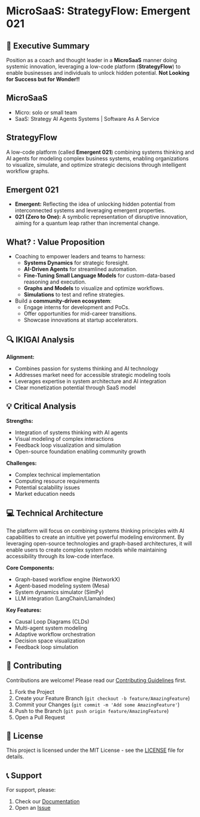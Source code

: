 # MicroSaaS: StrategyFlow: Emergent 021

## 🎯 Executive Summary
Position as a coach and thought leader in a **MicroSaaS** manner doing systemic innovation, leveraging a low-code platform (**StrategyFlow**) to enable businesses and individuals to unlock hidden potential. **Not Looking for Success but for Wonder!!**

## MicroSaaS
- Micro: solo or small team
- SaaS: Strategy AI Agents Systems | Software As A Service

## StrategyFlow
A low-code platform (called **Emergent 021**) combining systems thinking and AI agents for modeling complex business systems, enabling organizations to visualize, simulate, and optimize strategic decisions through intelligent workflow graphs. 

## Emergent 021
- **Emergent:** Reflecting the idea of unlocking hidden potential from interconnected systems and leveraging emergent properties.
- **021 (Zero to One):** A symbolic representation of disruptive innovation, aiming for a quantum leap rather than incremental change.


## **What? : Value Proposition**
- Coaching to empower leaders and teams to harness:
   - **Systems Dynamics** for strategic foresight.
   - **AI-Driven Agents** for streamlined automation.
   - **Fine-Tuning Small Language Models** for custom-data-based reasoning and execution.
   - **Graphs and Models** to visualize and optimize workflows.
   - **Simulations** to test and refine strategies.
- Build a **community-driven ecosystem**:
   - Engage interns for development and PoCs.
   - Offer opportunities for mid-career transitions.
   - Showcase innovations at startup accelerators.


## 🔍 IKIGAI Analysis

**Alignment:**
- Combines passion for systems thinking and AI technology
- Addresses market need for accessible strategic modeling tools
- Leverages expertise in system architecture and AI integration
- Clear monetization potential through SaaS model

## 💡 Critical Analysis

**Strengths:**
- Integration of systems thinking with AI agents
- Visual modeling of complex interactions
- Feedback loop visualization and simulation
- Open-source foundation enabling community growth

**Challenges:**
- Complex technical implementation
- Computing resource requirements
- Potential scalability issues
- Market education needs

<!-- ## 🎯 Target Market

**Primary:**
- Strategy consultants
- Business analysts
- System architects
- Innovation teams

**Secondary:**
- Educational institutions
- Research organizations
- Startup founders
 -->
## 💻 Technical Architecture

The platform will focus on combining systems thinking principles with AI capabilities to create an intuitive yet powerful modeling environment. By leveraging open-source technologies and graph-based architectures, it will enable users to create complex system models while maintaining accessibility through its low-code interface.

**Core Components:**
- Graph-based workflow engine (NetworkX)
- Agent-based modeling system (Mesa)
- System dynamics simulator (SimPy)
- LLM integration (LangChain/LlamaIndex)

**Key Features:**
- Causal Loop Diagrams (CLDs)
- Multi-agent system modeling
- Adaptive workflow orchestration
- Decision space visualization
- Feedback loop simulation
<!-- 
## 💰 Business Model

**Revenue Streams:**
```markdown
Free: Basic modeling, limited blocks
Pro: $49/user/month
Team: $99/user/month
Enterprise: Custom pricing
```

**Monetization Channels:**
- SaaS subscriptions
- Enterprise licenses
- Consulting services
- Marketplace revenue share

## ⚠️ Risk Analysis

**Technical Risks:**
- AI model reliability
- System complexity management
- Integration challenges
- Performance at scale

**Business Risks:**
- Market adoption curve
- Competition from established tools
- Resource constraints
- Pricing optimization

## 🔧 Core Technology Stack
- Frontend: React + TypeScript
- Backend: Python/FastAPI
- Database: Neo4j (graph database)
- AI: Custom LLM integration
- Infrastructure: Cloud-native deployment -->

## 🤝 Contributing

Contributions are welcome! Please read our [Contributing Guidelines](CONTRIBUTING.md) first.

1. Fork the Project
2. Create your Feature Branch (`git checkout -b feature/AmazingFeature`)
3. Commit your Changes (`git commit -m 'Add some AmazingFeature'`)
4. Push to the Branch (`git push origin feature/AmazingFeature`)
5. Open a Pull Request

## 📄 License

This project is licensed under the MIT License - see the [LICENSE](LICENSE) file for details.

<!-- ## 🙏 Acknowledgments

- [NetworkX](https://networkx.org/) - Graph modeling library
- [Mesa](https://mesa.readthedocs.io/) - Agent-based modeling framework
- [LangChain](https://langchain.readthedocs.io/) - LLM framework
- [Neo4j](https://neo4j.com/) - Graph database
 -->
## 📞 Support

For support, please:
1. Check our [Documentation](docs/README.md)
2. Open an [Issue](https://github.com/yourusername/strategyflow/issues)

